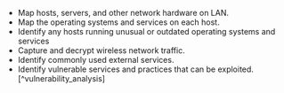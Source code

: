 
  * Map hosts, servers, and other network hardware on LAN.
  * Map the operating systems and services on each host.
  * Identify any hosts running unusual or outdated operating systems and services
  * Capture and decrypt wireless network traffic.
  * Identify commonly used external services.
  * Identify vulnerable services and practices that can be exploited.[^vulnerability_analysis]
